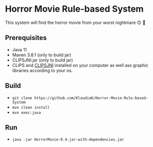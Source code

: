 # Horror Movie Rule-based System

This system will find the horror movie from your worst nightmare  :upside_down_face:  :ghost:

## Prerequisites
* Java 11
* Maven 3.8.1 (only to build jar)
* CLIPSJNI.jar (only to build jar)
* CLIPS and [CLIPSJNI](https://github.com/gomezgoiri/CLIPSJNI/blob/master/library-src/README.md) installed on your computer as well ass graphic libraries according to your os.

## Build
* `git clone https://github.com/KlaudiaK/Horror-Movie-Rule-based-System`
* `mvn clean install`
* `mvn exec:java`

## Run
* `java -jar HorrorMovie-0.4-jar-with-dependencies.jar`
